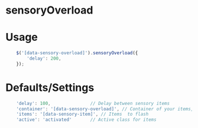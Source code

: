 sensoryOverload
===============

Usage
===============
```javascript
	$('[data-sensory-overload]').sensoryOverload({
		'delay': 200,
	});
```

Defaults/Settings
===============
```javascript
	'delay': 100,				// Delay between sensory items
	'container': '[data-sensory-overload]', // Container of your items,
	'items': '[data-sensory-item]', // Items  to flash
	'active': 'activated'		// Active class for items
```
